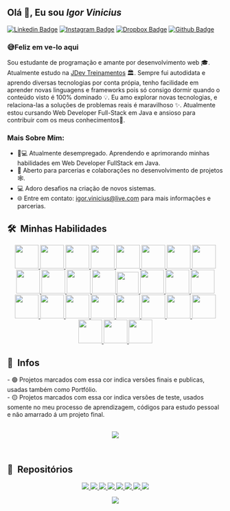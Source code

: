 ## Olá 👋, Eu sou <i>Igor Vinicius</i>


<a href="https://www.linkedin.com/in/igorvj/">![Linkedin Badge](https://img.shields.io/badge/LinkedIn-0077B5?style=for-the-badge&logo=linkedin&logoColor=white)</a>
<a href="https://www.instagram.com/igor.vj/">![Instagram Badge](https://img.shields.io/badge/Instagram-E4405F?style=for-the-badge&logo=instagram&logoColor=white)</a>
<a href="https://www.dropbox.com/sh/k6ecbl5w6xt48xd/AABBbYblvrbKJ2YajqBZDc_Ta?dl=0">![Dropbox Badge](https://img.shields.io/badge/Certificados-E8641B?style=for-the-badge)</a>
<a href="https://github.com/utrmliha">![Github Badge](https://img.shields.io/badge/GitHub-100000?style=for-the-badge&logo=github&logoColor=white)</a>

### 😅Feliz em ve-lo aqui

Sou estudante de programação e amante por desenvolvimento web 🎓. Atualmente estudo na <a href="https://www.jdevtreinamento.com.br">JDev Treinamentos</a> 🏛. Sempre fui autodidata e aprendo diversas tecnologias por conta própia, tenho facilidade em aprender novas linguagens e frameworks pois só consigo dormir quando o conteúdo visto é 100% dominado 💡. Eu amo explorar novas tecnologias, e relaciona-las a soluções de problemas reais é maravilhoso ✨. Atualmente estou cursando Web Developer Full-Stack em Java e ansioso para contribuir com os meus conhecimentos👀.

### Mais Sobre Mim:

- 👨💻 Atualmente desempregado. Aprendendo e aprimorando minhas habilidades em Web Developer FullStack em Java.
- 🤝 Aberto para parcerias e colaborações no desenvolvimento de projetos 🕸️.
- 💻 Adoro desafios na criação de novos sistemas.
- 🌐 Entre em contato: [igor.vinicius@live.com](https://igor.vinicius@live.com) para mais informações e parcerias.

<h2> 🛠 &nbsp;Minhas Habilidades</h2>

<p align="center">
<a href="#">
    <img src="https://i.postimg.cc/14gpxDrF/java-ee.png" width="55" height="55"/>
</a>
<a href="#">
    <img src="https://i.postimg.cc/5NJQqdzJ/Sem-T-tulo-1.png" width="55" height="55"/>
</a>
<a href="#">
    <img src="https://i.postimg.cc/YCWcpVX4/JSP.png" width="55" height="55"/>
</a>
<a href="#">
    <img src="https://i.postimg.cc/nzx7pss3/SOLID.png" width="55" height="55"/>
</a>
<a href="#">
    <img src="https://i.postimg.cc/Df4jtsm6/jquery.png" width="55" height="55"/>
</a>
<a href="#">
    <img src="https://i.postimg.cc/HWr4rggk/ajax.png" width="55" height="55"/>
</a>
<a href="#">
    <img src="https://i.postimg.cc/4KMrWz15/Json.png" width="55" height="55"/>
</a>
<a href="#">
    <img src="https://i.postimg.cc/V6fxC0x9/xml.png" width="55" height="55"/>
</a>
<a href="#">
    <img src="https://neumanlab.com/wp-content/uploads/2020/07/Java-server-Faces.png" width="55" height="55"/>
</a>
<a href="#">
    <img src="https://fernandofranzini.files.wordpress.com/2018/03/hibernate2.png?w=705" width="55" height="55"/>
</a>
<a href="#">
    <img src="https://i.postimg.cc/J41mZkG5/spring-final.png" width="55" height="55"/>
</a>
<a href="#">
    <img src="https://i.postimg.cc/hj0mjSTc/Spark.png" width="55" height="55"/>
</a>
<a href="#">
    <img src="https://i.postimg.cc/zXf6qSy6/thymeleaf.png" width="50" height="50"/>
</a>
<a href="#">
    <img src="https://i.postimg.cc/zVtpwq7w/html5.png" width="55" height="55"/>
</a>
<a href="#">
    <img src="https://i.postimg.cc/jDDcZB3p/Java-Script.png" width="55" height="55"/>
</a>
<a href="#">
    <img src="https://i.postimg.cc/3dJnDkXJ/css3.png" width="55" height="55"/>
</a>
<a href="#">
    <img src="https://i.postimg.cc/CZd3Cvb5/bootstrap.png" width="55" height="55"/>
</a>
<a href="#">
    <img src="https://i.postimg.cc/gkkpVNgj/Postgresql.png" width="55" height="55"/>
</a>
<a href="#">
    <img src="https://i.postimg.cc/vHDj8jPr/tomcat.png" width="55" height="55"/>
</a>
<a href="#">
    <img src="https://i.postimg.cc/zfN0hPkP/subversion.png" width="55" height="55"/>
</a>
<a href="#">
    <img src="https://www.vectorlogo.zone/logos/git-scm/git-scm-icon.svg" width="55" height="55"/>
</a>
<a href="#">
    <img src="https://i.postimg.cc/7Zp0ttq8/Gradle.png" width="55" height="55"/>
</a>
<a href="#">
    <img src="https://i.postimg.cc/PqYZgbqL/MAVEN.png" width="55" height="55"/>
</a>
<a href="#">
    <img src="https://i.postimg.cc/MZnNqN3y/eclipse.png" width="55" height="55"/>
</a>
<a href="#">
    <img src="https://i.postimg.cc/7Z0V4fnj/spring-tool-suite4.png" width="55" height="55"/>
</a>
<a href="#">
    <img src="https://i.postimg.cc/0MtjrXGf/vegas.png" width="55" height="55"/>
</a>
<a href="#">
    <img src="https://i.postimg.cc/sQf1jCWx/photoshop.png" width="55" height="55"/>
</a>
</p>

<h2> 💠 &nbsp;Infos</h2>
- 🟢 Projetos marcados com essa cor indica versões finais e publicas, usadas também como Portfólio. <br />
- 🟡 Projetos marcados com essa cor indica versões de teste, usados somente no meu processo de aprendizagem, códigos para estudo pessoal e não amarrado á um projeto final.
<br /><br />

<p align="center">
    <img src="https://lihautrm2.vercel.app/api?username=utrmliha&theme=radical">
</p>

<br />

<h2> 📜 &nbsp;Repositórios</h2>

<p align="center">
    <a href="https://github.com/utrmliha/Spring-Data-JPA">
        <img src="https://lihautrm2.vercel.app/api/pin/?username=utrmliha&repo=Spring-Data-JPA&theme=radical">
    </a>
    <a href="https://github.com/utrmliha/PrimeFaces-JPA-Hibernate">
        <img src="https://lihautrm2.vercel.app/api/pin/?username=utrmliha&repo=PrimeFaces-JPA-Hibernate&theme=radical">
    </a>
    <a href="https://github.com/utrmliha/Hibernate-JSF">
        <img src="https://lihautrm2.vercel.app/api/pin/?username=utrmliha&repo=Hibernate-JSF&theme=radical">
    </a>
    <a href="https://github.com/utrmliha/JSP-Servlet-Avancado">
    <img src="https://lihautrm2.vercel.app/api/pin/?username=utrmliha&repo=JSP-Servlet-Avancado&theme=radical">
    </a>
        <a href="https://github.com/utrmliha/JSP-Servlet">
        <img src="https://lihautrm2.vercel.app/api/pin/?username=utrmliha&repo=JSP-Servlet&theme=radical">
    </a>
    <a href="https://github.com/utrmliha/Hibernate">
        <img src="https://lihautrm2.vercel.app/api/pin/?username=utrmliha&repo=Hibernate&theme=radical">
    </a>
        <a href="https://github.com/utrmliha/JDBC-Maven">
        <img src="https://lihautrm2.vercel.app/api/pin/?username=utrmliha&repo=JDBC-Maven&theme=radical">
    </a>
    <a href="https://github.com/utrmliha/JavaMail-API">
        <img src="https://lihautrm2.vercel.app/api/pin/?username=utrmliha&repo=JavaMail-API&theme=radical">
    </a>
</p>

<p align="center">
    <img src="https://lihautrm2.vercel.app/api/top-langs/?username=utrmliha&layout=compact&theme=radical">
</p>
